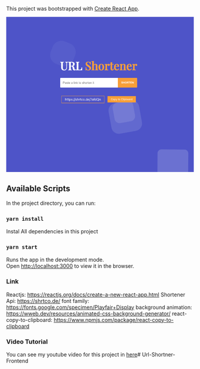 This project was bootstrapped with [Create React App](https://github.com/facebook/create-react-app).

![Project Preview](./src/shortener_url.png)

## Available Scripts

In the project directory, you can run:

### `yarn install`

Instal All dependencies in this project

### `yarn start`

Runs the app in the development mode.<br />
Open [http://localhost:3000](http://localhost:3000) to view it in the browser.

### Link

Reactjs: https://reactjs.org/docs/create-a-new-react-app.html
Shortener Api: https://shrtco.de/
font family: https://fonts.google.com/specimen/Playfair+Display
background animation: https://wweb.dev/resources/animated-css-background-generator/
react-copy-to-clipboard: https://www.npmjs.com/package/react-copy-to-clipboard

### Video Tutorial

You can see my youtube video for this project in [here](https://youtu.be/5Mi7RmmZj4Q)# Url-Shortner-Frontend
